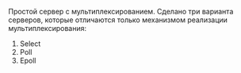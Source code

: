 Простой сервер с мультиплексированием. Сделано три варианта серверов, которые отличаются только механизмом реализации мультиплексирования: 
1. Select
2. Poll
3. Epoll
